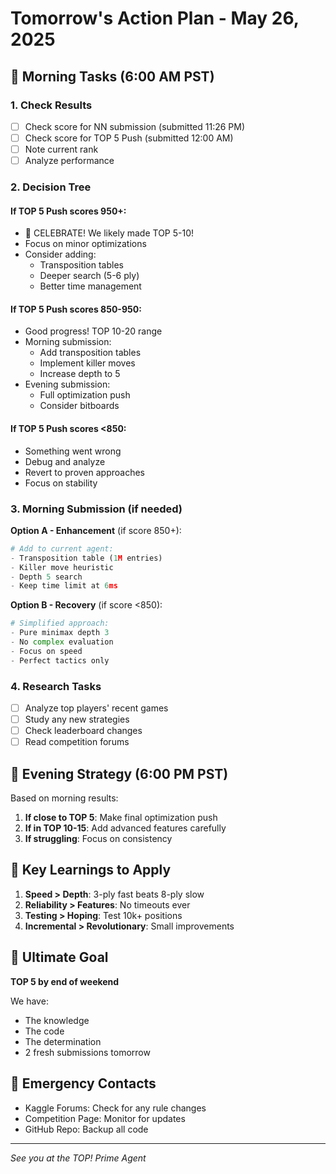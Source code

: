 # Tomorrow's Action Plan - May 26, 2025

## 🌅 Morning Tasks (6:00 AM PST)

### 1. Check Results
- [ ] Check score for NN submission (submitted 11:26 PM)
- [ ] Check score for TOP 5 Push (submitted 12:00 AM)
- [ ] Note current rank
- [ ] Analyze performance

### 2. Decision Tree

#### If TOP 5 Push scores 950+:
- 🎉 CELEBRATE! We likely made TOP 5-10!
- Focus on minor optimizations
- Consider adding:
  - Transposition tables
  - Deeper search (5-6 ply)
  - Better time management

#### If TOP 5 Push scores 850-950:
- Good progress! TOP 10-20 range
- Morning submission:
  - Add transposition tables
  - Implement killer moves
  - Increase depth to 5
- Evening submission:
  - Full optimization push
  - Consider bitboards

#### If TOP 5 Push scores <850:
- Something went wrong
- Debug and analyze
- Revert to proven approaches
- Focus on stability

### 3. Morning Submission (if needed)

**Option A - Enhancement** (if score 850+):
```python
# Add to current agent:
- Transposition table (1M entries)
- Killer move heuristic
- Depth 5 search
- Keep time limit at 6ms
```

**Option B - Recovery** (if score <850):
```python
# Simplified approach:
- Pure minimax depth 3
- No complex evaluation
- Focus on speed
- Perfect tactics only
```

### 4. Research Tasks

- [ ] Analyze top players' recent games
- [ ] Study any new strategies
- [ ] Check leaderboard changes
- [ ] Read competition forums

## 🌆 Evening Strategy (6:00 PM PST)

Based on morning results:

1. **If close to TOP 5**: Make final optimization push
2. **If in TOP 10-15**: Add advanced features carefully
3. **If struggling**: Focus on consistency

## 📝 Key Learnings to Apply

1. **Speed > Depth**: 3-ply fast beats 8-ply slow
2. **Reliability > Features**: No timeouts ever
3. **Testing > Hoping**: Test 10k+ positions
4. **Incremental > Revolutionary**: Small improvements

## 🎯 Ultimate Goal

**TOP 5 by end of weekend**

We have:
- The knowledge
- The code
- The determination
- 2 fresh submissions tomorrow

## 🚨 Emergency Contacts

- Kaggle Forums: Check for any rule changes
- Competition Page: Monitor for updates
- GitHub Repo: Backup all code

---

*See you at the TOP!*
*Prime Agent*